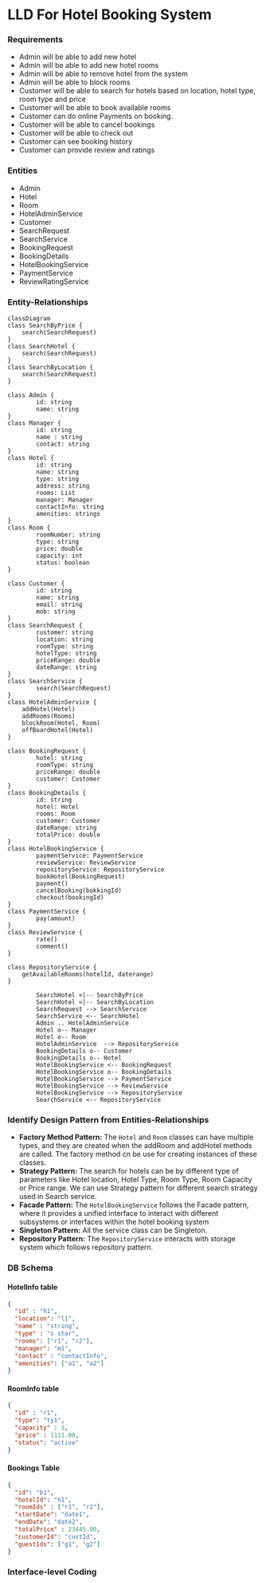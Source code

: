 # LLD For Hotel Booking System
### Requirements
* Admin will be able to add new hotel
* Admin will be able to add new hotel rooms
* Admin will be able to remove hotel from the system
* Admin will be able to block rooms
* Customer will be able to search for hotels based on location, hotel type, room type and price
* Customer will be able to book available rooms
* Customer can do online Payments on booking.
* Customer will be able to cancel bookings
* Customer will be able to check out
* Customer can see booking history
* Customer can provide review and ratings
### Entities
* Admin
* Hotel
* Room
* HotelAdminService
* Customer
* SearchRequest
* SearchService
* BookingRequest
* BookingDetails
* HotelBookingService
* PaymentService
* ReviewRatingService
### Entity-Relationships
```mermaid
classDiagram
class SearchByPrice {
    search(SearchRequest)
}
class SearchHotel {
    search(SearchRequest)
}
class SearchByLocation {
    search(SearchRequest)
}

class Admin {
        id: string
        name: string
}
class Manager {
        id: string
        name : string
        contact: string
}
class Hotel {
        id: string
        name: string
        type: string
        address: string
        rooms: List
        manager: Manager
        contactInfo: string
        amenities: strings
}
class Room {
        roomNumber: string
        type: string
        price: double
        capacity: int
        status: boolean
}

class Customer {
        id: string
        name: string
        email: string
        mob: string
}
class SearchRequest {
        customer: string
        location: string
        roomType: string
        hotelType: string
        priceRange: double
        dateRange: string
} 
class SearchService { 
        search(SearchRequest)
}
class HotelAdminService {
    addHotel(Hotel)
    addRooms(Rooms)
    blockRoom(Hotel, Room)
    offBoardHotel(Hotel)
}

class BookingRequest { 
        hotel: string
        roomType: string
        priceRange: double
        customer: Customer
} 
class BookingDetails {
        id: string
        hotel: Hotel
        rooms: Room
        customer: Customer
        dateRange: string
        totalPrice: double
}
class HotelBookingService {
        paymentService: PaymentService  
        reviewService: ReviewService
        repositoryService: RepositoryService 
        bookHotel(BookingRequest)
        payment()
        cancelBooking(bokkingId)
        checkout(bookingId)
} 
class PaymentService {
        pay(amount)
}
class ReviewService {
        rate()
        comment()
}

class RepositoryService {
    getAvailableRooms(hotelId, daterange)
}

        SearchHotel <|-- SearchByPrice
        SearchHotel <|-- SearchByLocation
        SearchRequest --> SearchService
        SearchService <-- SearchHotel
        Admin .. HotelAdminService
        Hotel o-- Manager
        Hotel o-- Room
        HotelAdminService  --> RepositoryService
        BookingDetails o-- Customer
        BookingDetails o-- Hotel
        HotelBookingService <-- BookingRequest
        HotelBookingService o-- BookingDetails
        HotelBookingService --> PaymentService
        HotelBookingService --> ReviewService
        HotelBookingService --> RepositoryService
        SearchService <-- RepositoryService

```
### Identify Design Pattern from Entities-Relationships
* **Factory Method Pattern:** The `Hotel` and `Room` classes can have multiple types, and they are created when the addRoom and addHotel methods are called. The factory method cn be use for creating instances of these classes.
* **Strategy Pattern:** The search for hotels can be by different type of parameters like Hotel location, Hotel Type, Room Type, Room Capacity or Price range. We can use Strategy pattern for different search strategy used in Search service.
* **Facade Pattern:** The `HotelBookingService` follows the Facade pattern, where it provides a unified interface to interact with different subsystems or interfaces within the hotel booking system
* **Singleton Pattern:** All the service class can be Singleton.
* **Repository Pattern:** The `RepositoryService` interacts with storage system which follows repository pattern. 
### DB Schema
#### HotelInfo table
```json
{
  "id" : "h1",
  "location": "l1",
  "name" : "string",
  "type" : "s star",
  "rooms": ["r1", "r2"],
  "manager": "m1",
  "contact" : "contactInfo",
  "amenities": ["a1", "a2"]
}
```
#### RoomInfo table
```json
{
  "id" : "r1",
  "type": "ty1",
  "capacity" : 3,
  "price" : 1111.00,
  "status": "active"
}
```
#### Bookings Table
```json
{
  "id": "b1",
  "hotelId": "h1",
  "roomIds" : ["r1", "r2"],
  "startDate": "date1",
  "endDate": "date2",
  "totalPrice" : 23445.00,
  "customerId": "custId",
  "guestIds": ["g1", "g2"]
}
```

### Interface-level Coding